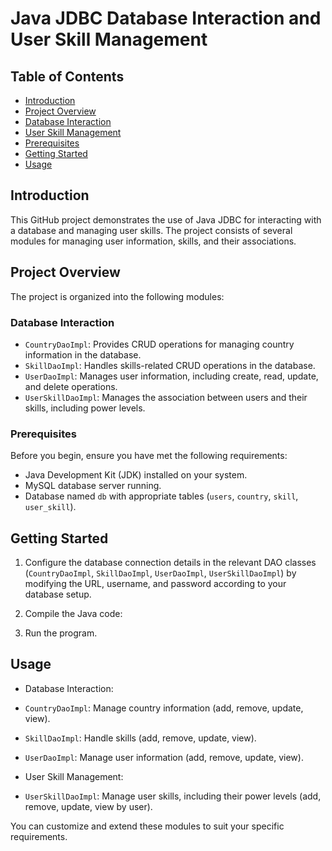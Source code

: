 # Java JDBC Database Interaction and User Skill Management

## Table of Contents
- [Introduction](#introduction)
- [Project Overview](#project-overview)
- [Database Interaction](#database-interaction)
- [User Skill Management](#user-skill-management)
- [Prerequisites](#prerequisites)
- [Getting Started](#getting-started)
- [Usage](#usage)


## Introduction
This GitHub project demonstrates the use of Java JDBC for interacting with a database and managing user skills. The project consists of several modules for managing user information, skills, and their associations.

## Project Overview
The project is organized into the following modules:

### Database Interaction
- `CountryDaoImpl`: Provides CRUD operations for managing country information in the database.
- `SkillDaoImpl`: Handles skills-related CRUD operations in the database.
- `UserDaoImpl`: Manages user information, including create, read, update, and delete operations.
- `UserSkillDaoImpl`: Manages the association between users and their skills, including power levels.

### Prerequisites
Before you begin, ensure you have met the following requirements:
- Java Development Kit (JDK) installed on your system.
- MySQL database server running.
- Database named `db` with appropriate tables (`users`, `country`, `skill`, `user_skill`).

## Getting Started

1. Configure the database connection details in the relevant DAO classes (`CountryDaoImpl`, `SkillDaoImpl`, `UserDaoImpl`, `UserSkillDaoImpl`) by modifying the URL, username, and password according to your database setup.

2. Compile the Java code:

3. Run the program.

## Usage
- Database Interaction:
- `CountryDaoImpl`: Manage country information (add, remove, update, view).
- `SkillDaoImpl`: Handle skills (add, remove, update, view).
- `UserDaoImpl`: Manage user information (add, remove, update, view).

- User Skill Management:
- `UserSkillDaoImpl`: Manage user skills, including their power levels (add, remove, update, view by user).

You can customize and extend these modules to suit your specific requirements.

